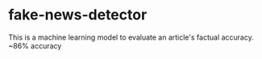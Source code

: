 # fake-news-detector
This is a machine learning model to evaluate an article's factual accuracy.
~86% accuracy
